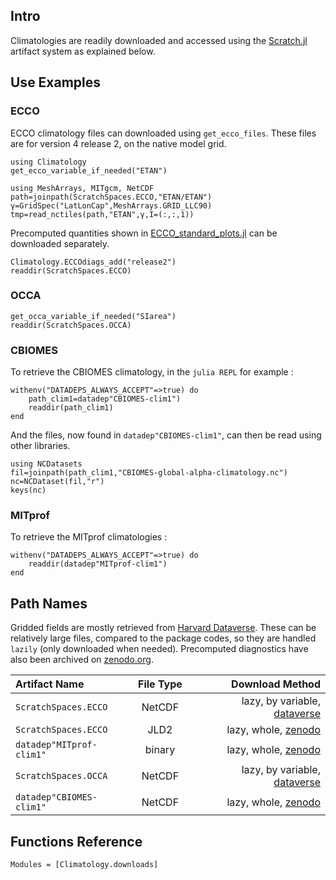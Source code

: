 ## Intro

Climatologies are readily downloaded and accessed using the [Scratch.jl](https://github.com/JuliaPackaging/Scratch.jl#readme) artifact system as explained below. 

## Use Examples

### ECCO

ECCO climatology files can downloaded using `get_ecco_files`. These files are for version 4 release 2, on the native model grid.

```@example 1
using Climatology
get_ecco_variable_if_needed("ETAN")

using MeshArrays, MITgcm, NetCDF
path=joinpath(ScratchSpaces.ECCO,"ETAN/ETAN")
γ=GridSpec("LatLonCap",MeshArrays.GRID_LLC90)
tmp=read_nctiles(path,"ETAN",γ,I=(:,:,1))
```

Precomputed quantities shown in [ECCO\_standard\_plots.jl](examples/ECCO_standard_plots.html) can be downloaded separately.

```@example 1
Climatology.ECCOdiags_add("release2")
readdir(ScratchSpaces.ECCO)
```

### OCCA

```@example 1
get_occa_variable_if_needed("SIarea")
readdir(ScratchSpaces.OCCA)
```

### CBIOMES

To retrieve the CBIOMES climatology, in the `julia REPL` for example :

```@example 1
withenv("DATADEPS_ALWAYS_ACCEPT"=>true) do
	path_clim1=datadep"CBIOMES-clim1")
	readdir(path_clim1)
end
```

And the files, now found in `datadep"CBIOMES-clim1"`, can then be read using other libraries.

```@example 1
using NCDatasets
fil=joinpath(path_clim1,"CBIOMES-global-alpha-climatology.nc")
nc=NCDataset(fil,"r")
keys(nc)
```

### MITprof

To retrieve the MITprof climatologies :

```@example 1
withenv("DATADEPS_ALWAYS_ACCEPT"=>true) do
	readdir(datadep"MITprof-clim1")
end
```

## Path Names

Gridded fields are mostly retrieved from [Harvard Dataverse](https://dataverse.harvard.edu). These can be relatively large files, compared to the package codes, so they are handled `lazily` (only downloaded when needed). Precomputed diagnostics have also been archived on [zenodo.org](https://zenodo.org).

| Artifact Name | File Type  | Download Method |
|:----------------|:----------------:|-----------------:|
| `ScratchSpaces.ECCO`             | NetCDF              | lazy, by variable, [dataverse](https://dataverse.harvard.edu/dataverse/ECCO?q=&types=dataverses&sort=dateSort&order=desc&page=1) |
| `ScratchSpaces.ECCO`             | JLD2    | lazy, whole, [zenodo](https://zenodo.org/record/5773401#.YbQmhS1h3Pg) |
| `datadep"MITprof-clim1"`             | binary    | lazy, whole, [zenodo](https://zenodo.org/record/5101243#.YXiEci1h1qs) |
| `ScratchSpaces.OCCA`             | NetCDF              |lazy, by variable, [dataverse](https://dataverse.harvard.edu/dataset.xhtml?persistentId=doi:10.7910/DVN/RNXA2A) |
| `datadep"CBIOMES-clim1"`             | NetCDF    | lazy, whole, [zenodo](https://zenodo.org/record/5598417#.YoW46C-B3MU) |

## Functions Reference

```@autodocs
Modules = [Climatology.downloads]
```
